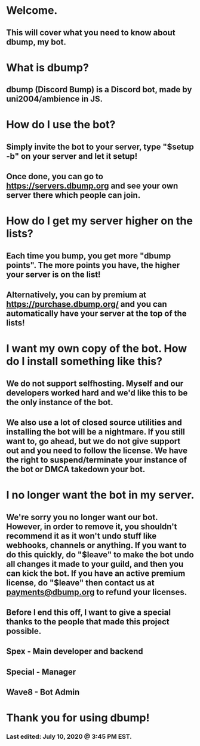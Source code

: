 # Welcome.
## This will cover what you need to know about dbump, my bot.

# What is dbump?
## dbump (Discord Bump) is a Discord bot, made by uni2004/ambience in JS.

# How do I use the bot?
## Simply invite the bot to your server, type "$setup -b" on your server and let it setup!
## Once done, you can go to https://servers.dbump.org and see your own server there which people can join.

# How do I get my server higher on the lists?
## Each time you bump, you get more "dbump points". The more points you have, the higher your server is on the list! 
## Alternatively, you can by premium at https://purchase.dbump.org/ and you can automatically have your server at the top of the lists!

# I want my own copy of the bot. How do I install something like this?
## We do not support selfhosting. Myself and our developers worked hard and we'd like this to be the only instance of the bot.
## We also use a lot of closed source utilities and installing the bot will be a nightmare. If you still want to, go ahead, but we do not give support out and you need to follow the license. We have the right to suspend/terminate your instance of the bot or DMCA takedown your bot.

# I no longer want the bot in my server.
## We're sorry you no longer want our bot. However, in order to remove it, you shouldn't recommend it as it won't undo stuff like webhooks, channels or anything. If you want to do this quickly, do "$leave" to make the bot undo all changes it made to your guild, and then you can kick the bot. If you have an active premium license, do "$leave" then contact us at payments@dbump.org to refund your licenses.

## Before I end this off, I want to give a special thanks to the people that made this project possible.
## Spex - Main developer and backend
## Special - Manager
## Wave8 - Bot Admin

# Thank you for using dbump!
### Last edited: July 10, 2020 @ 3:45 PM EST.

